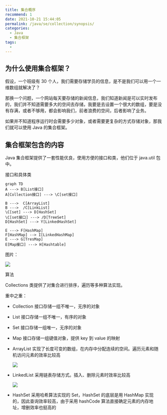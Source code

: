 ```yaml
---
title: 集合概序
recommend: 1
date: 2021-10-21 15:44:05
permalink: /java/se/collection/synopsis/
categories: 
  - Java
  - 集合框架
tags: 
  - 
---
```




## 为什么使用集合框架？

假设，一个班级有 30 个人，我们需要存储学员的信息，是不是我们可以用一个一维数组就解决了？

那换一个问题，一个网站每天要存储的新闻信息，我们知道新闻是可以实时发布的，我们并不知道需要多大的空间去存储，我要是去设置一个很大的数组，要是没有存满，或者不够用，都会影响我们，前者浪费的空间，后者影响了业务。

如果并不知道程序运行时会需要多少对象，或者需要更复杂的方式存储对象，那我们就可以使用 Java 的集合框架。

## 集合框架包含的内容

Java 集合框架提供了一套性能优良，使用方便的接口和类，他们位于 java.util 包中。

接口和具体类

```mermaid
graph TD
A ---> B[List接口]
A[Collection接口] ---> \C[set接口]

B --->  C[ArrayList]
B --->  /C[LinkList]
\C[set] ---> D[HashSet]
\C[set接口] ---> /D[TreeSet]
D[HashSet] ---> Y[LinkedHashSet]

E ---> F[HashMap]
F[HashMap] --> I[LinkedHashMap]
E ---> G[TresMap]
E[Map接口] ---> H[Hashtable]
```

图片：

![](https://cdn.staticaly.com/gh/Kele-Bingtang/static@master/img/Java集合/20211024143713.png)

算法

Collections 类提供了对集合进行排序，遍历等多种算法实现。

重中之重：

- Collection 接口存储一组不唯一，无序的对象

- List 接口存储一组不唯一，有序的对象

- Set 接口存储一组唯一，无序的对象

- Map 接口存储一组键值对象，提供 key 到 value 的映射

- ArrayList 实现了长度可变的数组，在内存中分配连续的空间。遍历元素和随机访问元素的效率比较高

  
  ![](https://cdn.staticaly.com/gh/Kele-Bingtang/static@master/img/Java集合/20211024144026.png)
  
- LinkedList 采用链表存储方式。插入、删除元素时效率比较高

  ![](https://cdn.staticaly.com/gh/Kele-Bingtang/static@master/img/Java集合/20211024144045.png)

- HashSet 采用哈希算法实现的 Set，HashSet 的底层是用 HashMap 实现的，因此查询效率较高，由于采用 hashCode 算法直接确定元素的内存地址，增删效率也挺高的

  